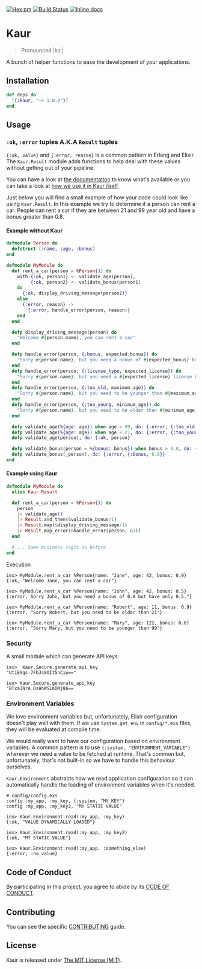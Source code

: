 [![Hex pm](https://img.shields.io/hexpm/v/kaur.svg)](https://hex.pm/packages/kaur)
[![Build
Status](https://travis-ci.org/fewlinesco/kaur.svg?branch=master)](https://travis-ci.org/fewlinesco/kaur)
[![Inline docs](http://inch-ci.org/github/fewlinesco/kaur.svg)](http://inch-ci.org/github/fewlinesco/kaur)

# Kaur

> Pronounced |kɔː|

A bunch of helper functions to ease the development of your applications.

## Installation

```elixir
def deps do
  [{:kaur, "~> 1.0.0"}]
end
```

## Usage

### `:ok`, `:error` tuples A.K.A `Result` tuples

`{:ok, value}` and `{:error, reason}` is a common pattern in Erlang and Elixir. The `Kaur.Result` module adds functions
to help deal with these values without getting out of your pipeline.

You can have a look at [the documentation](https://hexdocs.pm/kaur) to know what's available or you can take a look at
[how we use it in Kaur itself](https://github.com/fewlinesco/kaur/blob/master/lib/kaur/environment.ex#L61..L65).

Just below you will find a small example of how your code could look like using `Kaur.Result`. In this example we try
to determine if a person can rent a car. People can rent a car if they are between 21 and 99 year old and have a bonus
greater than 0.8.

#### Example without Kaur

```elixir
defmodule Person do
  defstruct [:name, :age, :bonus]
end

defmodule MyModule do
  def rent_a_car(person = %Person{}) do
    with {:ok, person1} <- validate_age(person),
         {:ok, person2} <- validate_bonus(person1)
    do
      {:ok, display_driving_message(person2)}
    else
      {:error, reason} ->
        {:error, handle_error(person, reason)}
    end
  end

  defp display_driving_message(person) do
    "Welcome #{person.name}, you can rent a car"
  end

  defp handle_error(person, {:bonus, expected_bonus}) do
    "Sorry #{person.name}, but you need a bonus of #{expected_bonus} but have only #{person.bonus}."
  end
  defp handle_error(person, {:license_type, expected_license}) do
    "Sorry #{person.name}, but you need a #{expected_license} license but have a #{person.license_type} license."
  end
  defp handle_error(person, {:too_old, maximum_age}) do
    "Sorry #{person.name}, but you need to be younger than #{maximum_age}"
  end
  defp handle_error(person, {:too_young, minimum_age}) do
    "Sorry #{person.name}, but you need to be older than #{minimum_age}"
  end

  defp validate_age(%{age: age}) when age > 99, do: {:error, {:too_old, 99}}
  defp validate_age(%{age: age}) when age < 21, do: {:error, {:too_young, 21}}
  defp validate_age(person), do: {:ok, person}

  defp validate_bonus(person = %{bonus: bonus}) when bonus > 0.8, do: {:ok, person}
  defp validate_bonus(_person), do: {:error, {:bonus, 0.8}}
end
```

#### Example using Kaur

```elixir
defmodule MyModule do
  alias Kaur.Result

  def rent_a_car(person = %Person{}) do
    person
    |> validate_age()
    |> Result.and_then(&validate_bonus/1)
    |> Result.map(&display_driving_message/1)
    |> Result.map_error(&handle_error(person, &1))
  end

  # ... Same business logic as before
end
```

Execution

```
iex> MyModule.rent_a_car %Person{name: "Jane", age: 42, bonus: 0.9}
{:ok, "Welcome Jane, you can rent a car"}

iex> MyModule.rent_a_car %Person{name: "John", age: 42, bonus: 0.5}
{:error, Sorry John, but you need a bonus of 0.8 but have only 0.5."}

iex> MyModule.rent_a_car %Person{name: "Robert", age: 11, bonus: 0.9}
{:error, "Sorry Robert, but you need to be older than 21"}

iex> MyModule.rent_a_car %Person{name: "Mary", age: 122, bonus: 0.8}
{:error, "Sorry Mary, but you need to be younger than 99"}
```

### Security

A small module which can generate API keys:

```
iex>  Kaur.Secure.generate_api_key
"UtiE9qs-7FbJs8OIt5nCiw=="

iex> Kaur.Secure.generate_api_key
"BTxaJNrA_QsAhWSLKOMj8A==
```

### Environment Variables

We love environment variables but, unfortunately, Elixir configuration doesn't play well with them. If we use
`System.get_env` in `config/*.exs` files, they will be evaluated at compile time.

We would really want to have our configuration based on environment variables. A common pattern is to use
`{:system, "ENVIRONMENT_VARIABLE"}` wherever we need a value to be fetched at runtime. That's common but, unfortunately,
that's not built-in so we have to handle this behaviour ourselves.

`Kaur.Environment` abstracts how we read application configuration so it can automatically handle the loading of
environment variables when it's needed.

```
# config/config.exs
config :my_app, :my_key, {:system, "MY_KEY"}
config :my_app, :my_key2, "MY STATIC VALUE"

iex> Kaur.Environment.read(:my_app, :my_key)
{:ok, "VALUE DYNAMICALLY LOADED"}

iex> Kaur.Environment.read(:my_app, :my_key2)
{:ok, "MY STATIC VALUE"}

iex> Kaur.Environment.read(:my_app, :something_else)
{:error, :no_value}
```

## Code of Conduct

By participating in this project, you agree to abide by its [CODE OF CONDUCT](CODE_OF_CONDUCT.md).

## Contributing

You can see the specific [CONTRIBUTING](CONTRIBUTING.md) guide.

## License

Kaur is released under [The MIT License (MIT)](https://opensource.org/licenses/MIT).
